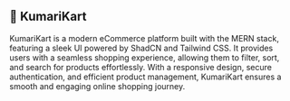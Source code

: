 ## 🛒 KumariKart  

KumariKart is a modern eCommerce platform built with the MERN stack, featuring a sleek UI powered by ShadCN and Tailwind CSS. It provides users with a seamless shopping experience, allowing them to filter, sort, and search for products effortlessly. With a responsive design, secure authentication, and efficient product management, KumariKart ensures a smooth and engaging online shopping journey. 
